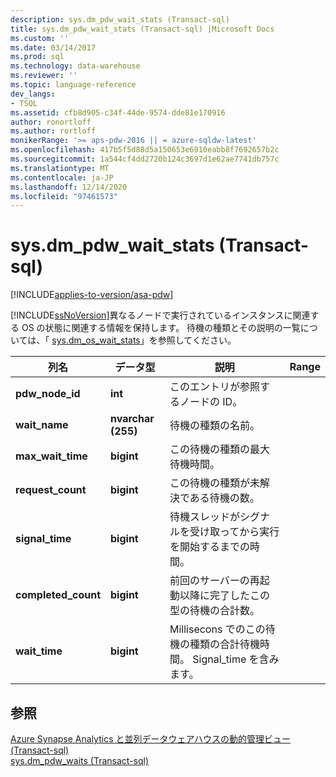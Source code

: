 ```yaml
---
description: sys.dm_pdw_wait_stats (Transact-sql)
title: sys.dm_pdw_wait_stats (Transact-sql) |Microsoft Docs
ms.custom: ''
ms.date: 03/14/2017
ms.prod: sql
ms.technology: data-warehouse
ms.reviewer: ''
ms.topic: language-reference
dev_langs:
- TSQL
ms.assetid: cfb8d905-c34f-44de-9574-dde81e170916
author: ronortloff
ms.author: rortloff
monikerRange: '>= aps-pdw-2016 || = azure-sqldw-latest'
ms.openlocfilehash: 417b5f5d88d5a150653e6910eabb8f7692657b2c
ms.sourcegitcommit: 1a544cf4dd2720b124c3697d1e62ae7741db757c
ms.translationtype: MT
ms.contentlocale: ja-JP
ms.lasthandoff: 12/14/2020
ms.locfileid: "97461573"
---
```

# <a name="sysdm_pdw_wait_stats-transact-sql"></a>sys.dm_pdw_wait_stats (Transact-sql)
[!INCLUDE[applies-to-version/asa-pdw](../../includes/applies-to-version/asa-pdw.md)]

  [!INCLUDE[ssNoVersion](../../includes/ssnoversion-md.md)]異なるノードで実行されているインスタンスに関連する OS の状態に関連する情報を保持します。 待機の種類とその説明の一覧については、「 [sys.dm_os_wait_stats](https://msdn.microsoft.com/library/ms179984\(v=sql.120\).aspx)」を参照してください。  
  
|列名|データ型|説明|Range|  
|-----------------|---------------|-----------------|-----------|  
|**pdw_node_id**|**int**|このエントリが参照するノードの ID。||  
|**wait_name**|**nvarchar (255)**|待機の種類の名前。||  
|**max_wait_time**|**bigint**|この待機の種類の最大待機時間。||  
|**request_count**|**bigint**|この待機の種類が未解決である待機の数。||  
|**signal_time**|**bigint**|待機スレッドがシグナルを受け取ってから実行を開始するまでの時間。||  
|**completed_count**|**bigint**|前回のサーバーの再起動以降に完了したこの型の待機の合計数。||  
|**wait_time**|**bigint**|Millisecons でのこの待機の種類の合計待機時間。 Signal_time を含みます。||  
  
## <a name="see-also"></a>参照  
 [Azure Synapse Analytics と並列データウェアハウスの動的管理ビュー &#40;Transact-sql&#41;](../../relational-databases/system-dynamic-management-views/sql-and-parallel-data-warehouse-dynamic-management-views.md)   
 [sys.dm_pdw_waits &#40;Transact-sql&#41;](../../relational-databases/system-dynamic-management-views/sys-dm-pdw-waits-transact-sql.md)  
  
  
